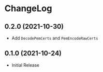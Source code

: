 # ChangeLog

## 0.2.0 (2021-10-30)

* Add `DecodePemCerts` and `PemEncodeRawCerts`

## 0.1.0 (2021-10-24)

* Initial Release


[0.2.0]: https://github.com/mozillazg/pkiutil/compare/v0.1.0...v0.2.0
